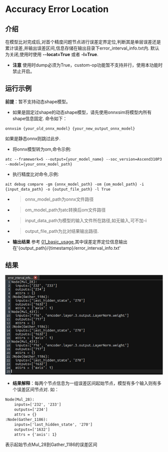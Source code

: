# Accuracy Error Location


## 介绍
在模型比对完成后,对首个精度问题节点进行误差定界定位,判断其是单层误差还是累计误差,并输出误差区间,信息存储在输出目录下error_interval_info.txt内.
默认为关闭,使用时使用 **--locat=True** 或者 **-l=True**.
* **注意** 使用时dump必须为True，custom-op功能暂不支持并行，使用本功能时禁止开启。

## 运行示例
**前提**：暂不支持动态shape模型。
* 如果是固定过shape的动态shape模型，请先使用onnxsim将模型内所有shape信息固定.
命令如下：
```
onnxsim {your_old_onnx_model} {your_new_output_onnx_model}
```
如果是静态onnx则跳过此步.
* 将onnx模型转为om,命令示例:
```
atc --framework=5 --output={your_model_name} --soc_version=Ascend310P3 --model={your_onnx_model_path}
```
* 执行精度比对命令,示例:
```
ait debug compare -gm {onnx_model_path} -om {om_model_path} -i {input_data_path} -o {output_file_path} -l True
```
* > onnx_model_path为onnx文件路径
* > om_model_path为atc转换后om文件路径
* > input_data_path为模型的输入文件所在路径,如无输入,可不加-i
* > output_file_path为比对结果输出路径.
- **输出结果** 参考 [01_basic_usage](../01_basic_usage/README.md),其中误差定界定位信息输出在'{output_path}/{timestamp}/error_interval_info.txt'

## 结果
![content](./说明.png)
* **结果解释**：每两个节点信息为一组误差区间起始节点，模型有多个输入则有多个误差区间节点对.
如：
```
Node(Mul_28): 
	inputs=['232', '233']
	outputs=['234']
	attrs = {}
:Node(Gather_1186): 
	inputs=['last_hidden_state', '270']
	outputs=['1632']
	attrs = {'axis': 1}
```
表示起始节点Mul_28到Gather_1186的误差区间